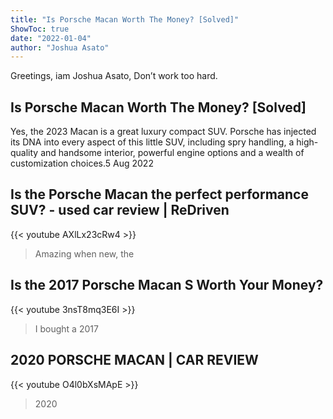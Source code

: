 ```yaml
---
title: "Is Porsche Macan Worth The Money? [Solved]"
ShowToc: true 
date: "2022-01-04"
author: "Joshua Asato" 
---
```


Greetings, iam Joshua Asato, Don’t work too hard.
## Is Porsche Macan Worth The Money? [Solved]
Yes, the 2023 Macan is a great luxury compact SUV. Porsche has injected its DNA into every aspect of this little SUV, including spry handling, a high-quality and handsome interior, powerful engine options and a wealth of customization choices.5 Aug 2022

## Is the Porsche Macan the perfect performance SUV? - used car review | ReDriven
{{< youtube AXlLx23cRw4 >}}
>Amazing when new, the 

## Is the 2017 Porsche Macan S Worth Your Money?
{{< youtube 3nsT8mq3E6I >}}
>I bought a 2017 

## 2020 PORSCHE MACAN | CAR REVIEW
{{< youtube O4l0bXsMApE >}}
>2020 

